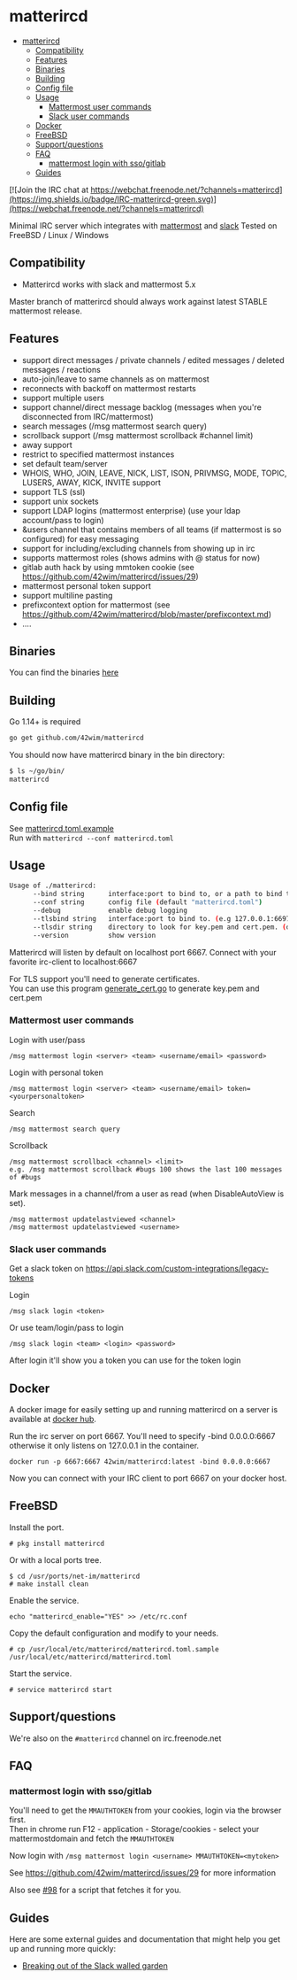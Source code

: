 # matterircd
<!-- TOC -->

- [matterircd](#matterircd)
    - [Compatibility](#compatibility)
    - [Features](#features)
    - [Binaries](#binaries)
    - [Building](#building)
    - [Config file](#config-file)
    - [Usage](#usage)
        - [Mattermost user commands](#mattermost-user-commands)
        - [Slack user commands](#slack-user-commands)
    - [Docker](#docker)
    - [FreeBSD](#freebsd)
    - [Support/questions](#supportquestions)
    - [FAQ](#faq)
        - [mattermost login with sso/gitlab](#mattermost-login-with-ssogitlab)
    - [Guides](#guides)

<!-- /TOC -->

[![Join the IRC chat at https://webchat.freenode.net/?channels=matterircd](https://img.shields.io/badge/IRC-matterircd-green.svg)](https://webchat.freenode.net/?channels=matterircd)

Minimal IRC server which integrates with [mattermost](https://www.mattermost.org) and [slack](https://www.slack.com)
Tested on FreeBSD / Linux / Windows

## Compatibility

- Matterircd works with slack and mattermost 5.x

Master branch of matterircd should always work against latest STABLE mattermost release.

## Features

- support direct messages / private channels / edited messages / deleted messages / reactions
- auto-join/leave to same channels as on mattermost
- reconnects with backoff on mattermost restarts
- support multiple users
- support channel/direct message backlog (messages when you're disconnected from IRC/mattermost)
- search messages (/msg mattermost search query)
- scrollback support (/msg mattermost scrollback #channel limit)
- away support
- restrict to specified mattermost instances
- set default team/server
- WHOIS, WHO, JOIN, LEAVE, NICK, LIST, ISON, PRIVMSG, MODE, TOPIC, LUSERS, AWAY, KICK, INVITE support
- support TLS (ssl)
- support unix sockets
- support LDAP logins (mattermost enterprise) (use your ldap account/pass to login)
- &users channel that contains members of all teams (if mattermost is so configured) for easy messaging
- support for including/excluding channels from showing up in irc
- supports mattermost roles (shows admins with @ status for now)
- gitlab auth hack by using mmtoken cookie (see <https://github.com/42wim/matterircd/issues/29>)
- mattermost personal token support
- support multiline pasting
- prefixcontext option for mattermost (see <https://github.com/42wim/matterircd/blob/master/prefixcontext.md>)
- ....

## Binaries

You can find the binaries [here](https://github.com/42wim/matterircd/releases/latest)

## Building

Go 1.14+ is required

```bash
go get github.com/42wim/matterircd
```

You should now have matterircd binary in the bin directory:

```bash
$ ls ~/go/bin/
matterircd
```

## Config file

See [matterircd.toml.example](https://github.com/42wim/matterircd/blob/master/matterircd.toml.example)  
Run with `matterircd --conf matterircd.toml`

## Usage

```bash
Usage of ./matterircd:
      --bind string      interface:port to bind to, or a path to bind to a Unix socket. (default "127.0.0.1:6667")
      --conf string      config file (default "matterircd.toml")
      --debug            enable debug logging
      --tlsbind string   interface:port to bind to. (e.g 127.0.0.1:6697)
      --tlsdir string    directory to look for key.pem and cert.pem. (default ".")
      --version          show version
```

Matterircd will listen by default on localhost port 6667.
Connect with your favorite irc-client to localhost:6667

For TLS support you'll need to generate certificates.  
You can use this program [generate_cert.go](https://golang.org/src/crypto/tls/generate_cert.go) to generate key.pem and cert.pem

### Mattermost user commands

Login with user/pass

```
/msg mattermost login <server> <team> <username/email> <password>
```

Login with personal token

```
/msg mattermost login <server> <team> <username/email> token=<yourpersonaltoken>
```

Search
```
/msg mattermost search query
```

Scrollback
```
/msg mattermost scrollback <channel> <limit>
e.g. /msg mattermost scrollback #bugs 100 shows the last 100 messages of #bugs
```

Mark messages in a channel/from a user as read (when DisableAutoView is set).
```
/msg mattermost updatelastviewed <channel>
/msg mattermost updatelastviewed <username>
```

### Slack user commands

Get a slack token on <https://api.slack.com/custom-integrations/legacy-tokens>

Login

```
/msg slack login <token>
```

Or use team/login/pass to login
```
/msg slack login <team> <login> <password>
```
After login it'll show you a token you can use for the token login

## Docker

A docker image for easily setting up and running matterircd on a server is available at [docker hub](https://hub.docker.com/r/42wim/matterircd/).

Run the irc server on port 6667. You'll need to specify -bind 0.0.0.0:6667 otherwise it only listens on 127.0.0.1 in the container.

```
docker run -p 6667:6667 42wim/matterircd:latest -bind 0.0.0.0:6667
```

Now you can connect with your IRC client to port 6667 on your docker host.

## FreeBSD

Install the port.
```
# pkg install matterircd
```
Or with a local ports tree.
```
$ cd /usr/ports/net-im/matterircd
# make install clean
```

Enable the service.
```
echo "matterircd_enable="YES" >> /etc/rc.conf
```
Copy the default configuration and modify to your needs.
```
# cp /usr/local/etc/matterircd/matterircd.toml.sample /usr/local/etc/matterircd/matterircd.toml
```
Start the service.
```
# service matterircd start
```

## Support/questions

We're also on the `#matterircd` channel on irc.freenode.net

## FAQ

### mattermost login with sso/gitlab

You'll need to get the `MMAUTHTOKEN` from your cookies, login via the browser first.  
Then in chrome run F12 - application - Storage/cookies - select your mattermostdomain and fetch the `MMAUTHTOKEN`

Now login with `/msg mattermost login <username> MMAUTHTOKEN=<mytoken>`

See <https://github.com/42wim/matterircd/issues/29> for more information

Also see [#98](https://github.com/42wim/matterircd/issues/98#issuecomment-307308876) for a script that fetches it for you.

## Guides

Here are some external guides and documentation that might help you get up and
running more quickly:

- [Breaking out of the Slack walled garden](https://purpleidea.com/blog/2018/06/22/breaking-out-of-the-slack-walled-garden/)
